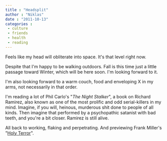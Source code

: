 ```yaml
---
title : "Headsplit"
author : "Niklas"
date : "2011-10-13"
categories : 
 - culture
 - friends
 - health
 - reading
---
```


Feels like my head will obliterate into space. It's that level right now.

Despite that I'm happy to be walking outdoors. Fall is this time just a little passage toward Winter, which will be here soon. I'm looking forward to it.

I'm also looking forward to a warm couch, food and enveloping X in my arms, not necessarily in that order.

I'm reading a lot of Phil Carlo's "_The Night Stalker_", a book on Richard Ramirez, also known as one of the most prolific and odd serial-killers in my mind. Imagine, if you will, heinous, murderous shit done to people of all kinds. Then imagine that performed by a psychopathic satanist with bad teeth, and you're a bit closer. Ramirez is still alive.

All back to working, flaking and perpetrating. And previewing Frank Miller's "[Holy Terror](http://graphicly.com/legendary-comics/holy-terror/preview)".
